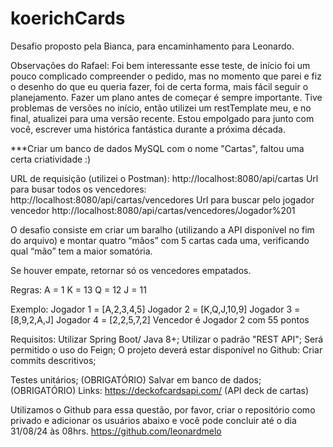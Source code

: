 # koerichCards

Desafio proposto pela Bianca, para encaminhamento para Leonardo.

Observações do Rafael: Foi bem interessante esse teste, de início foi um pouco complicado compreender o pedido, mas no momento que parei e fiz o desenho do que eu queria fazer, foi
de certa forma, mais fácil seguir o planejamento. Fazer um plano antes de começar é sempre importante. Tive problemas de versões no início, então utilizei um restTemplate meu, e no final,
atualizei para uma versão recente. Estou empolgado para junto com você, escrever uma histórica fantástica durante a próxima década.


***Criar um banco de dados MySQL com o nome "Cartas", faltou uma certa criatividade :)

URL de requisição (utilizei o Postman): http://localhost:8080/api/cartas
Url para busar todos os vencedores: http://localhost:8080/api/cartas/vencedores
Url para buscar pelo jogador vencedor http://localhost:8080/api/cartas/vencedores/Jogador%201

O desafio consiste em criar um baralho (utilizando a API disponível no fim do arquivo) e montar quatro “mãos” com 5 cartas cada uma, verificando qual “mão” tem a maior somatória.

Se houver empate, retornar só os vencedores empatados.

Regras:
A = 1
K = 13
Q = 12
J = 11

Exemplo:
Jogador 1 = [A,2,3,4,5]
Jogador 2 = [K,Q,J,10,9]
Jogador 3 = [8,9,2,A,J]
Jogador 4 = [2,2,5,7,2]
Vencedor é Jogador 2 com 55 pontos

Requisitos:
Utilizar Spring Boot/ Java 8+;
Utilizar o padrão "REST API";
Será permitido o uso do Feign;
O projeto deverá estar disponível no Github:
Criar commits descritivos;

Testes unitários; (OBRIGATÓRIO)
Salvar em banco de dados; (OBRIGATÓRIO)
Links: https://deckofcardsapi.com/ (API deck de cartas)

Utilizamos o Github para essa questão, por favor, criar o repositório como privado e adicionar os usuários abaixo e você pode concluir até o dia 31/08/24 às 08hrs.
https://github.com/leonardmelo 
